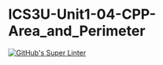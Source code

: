 # ICS3U-Unit1-04-CPP-Area_and_Perimeter

[![GitHub's Super Linter](https://github.com/dbcalitis/ICS3U-Unit1-04-CPP-Area_and_Perimeter/workflows/GitHub's%20Super%20Linter/badge.svg)](https://github.com/dbcalitis/ICS3U-Unit1-04-CPP-Area_and_Perimeter/actions)
